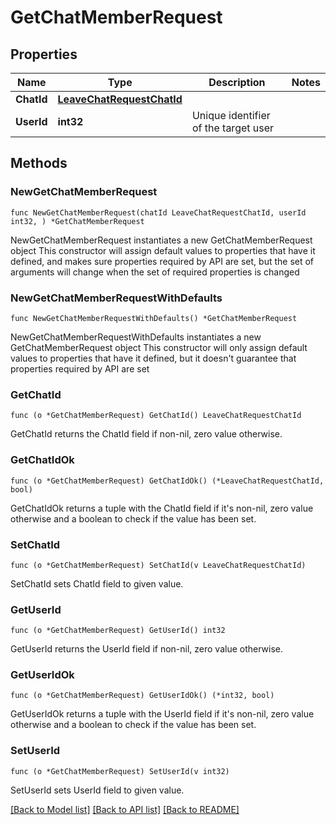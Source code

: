 # GetChatMemberRequest

## Properties

Name | Type | Description | Notes
------------ | ------------- | ------------- | -------------
**ChatId** | [**LeaveChatRequestChatId**](LeaveChatRequestChatId.md) |  | 
**UserId** | **int32** | Unique identifier of the target user | 

## Methods

### NewGetChatMemberRequest

`func NewGetChatMemberRequest(chatId LeaveChatRequestChatId, userId int32, ) *GetChatMemberRequest`

NewGetChatMemberRequest instantiates a new GetChatMemberRequest object
This constructor will assign default values to properties that have it defined,
and makes sure properties required by API are set, but the set of arguments
will change when the set of required properties is changed

### NewGetChatMemberRequestWithDefaults

`func NewGetChatMemberRequestWithDefaults() *GetChatMemberRequest`

NewGetChatMemberRequestWithDefaults instantiates a new GetChatMemberRequest object
This constructor will only assign default values to properties that have it defined,
but it doesn't guarantee that properties required by API are set

### GetChatId

`func (o *GetChatMemberRequest) GetChatId() LeaveChatRequestChatId`

GetChatId returns the ChatId field if non-nil, zero value otherwise.

### GetChatIdOk

`func (o *GetChatMemberRequest) GetChatIdOk() (*LeaveChatRequestChatId, bool)`

GetChatIdOk returns a tuple with the ChatId field if it's non-nil, zero value otherwise
and a boolean to check if the value has been set.

### SetChatId

`func (o *GetChatMemberRequest) SetChatId(v LeaveChatRequestChatId)`

SetChatId sets ChatId field to given value.


### GetUserId

`func (o *GetChatMemberRequest) GetUserId() int32`

GetUserId returns the UserId field if non-nil, zero value otherwise.

### GetUserIdOk

`func (o *GetChatMemberRequest) GetUserIdOk() (*int32, bool)`

GetUserIdOk returns a tuple with the UserId field if it's non-nil, zero value otherwise
and a boolean to check if the value has been set.

### SetUserId

`func (o *GetChatMemberRequest) SetUserId(v int32)`

SetUserId sets UserId field to given value.



[[Back to Model list]](../README.md#documentation-for-models) [[Back to API list]](../README.md#documentation-for-api-endpoints) [[Back to README]](../README.md)


